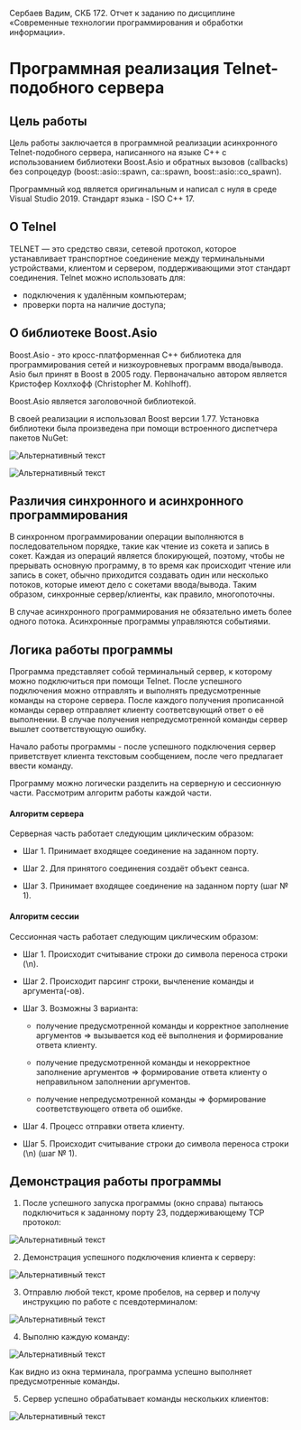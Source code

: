 Сербаев Вадим, СКБ 172. Отчет к заданию по дисциплине «Современные технологии программирования и обработки информации».

# Программная реализация Telnet-подобного сервера

## Цель работы

Цель работы заключается в программной реализации асинхронного Telnet-подобного сервера, написанного на языке C++ с использованием библиотеки Boost.Asio и обратных вызовов (callbacks) без сопроцедур (boost::asio::spawn, ca::spawn, boost::asio::co_spawn).

Программный код является оригинальным и написал с нуля в среде Visual Studio 2019. Стандарт языка - ISO C++ 17.

## О Telnel

TELNET — это средство связи, сетевой протокол, которое устанавливает транспортное соединение между терминальными устройствами, клиентом и сервером, поддерживающими этот стандарт соединения.
Telnet можно использовать для:
- подключения к удалённым компьютерам;
- проверки порта на наличие доступа;

## О библиотеке Boost.Asio

Boost.Asio - это кросс-платформенная С++ библиотека для программирования сетей и низкоуровневых программ ввода/вывода. Asio был принят в Boost в 2005 году. Первоначально автором является Кристофер Кохлхофф (Christopher M. Kohlhoff).

Boost.Asio является заголовочной библиотекой.

В своей реализации я использовал Boost версии 1.77. Установка библиотеки была произведена при помощи встроенного диспетчера пакетов NuGet:

![Альтернативный текст](https://sun9-62.userapi.com/impg/E6DXinQo0Cd8WCB6rhMep0vlFyFlsll-M3qn7g/IoKaUTqVCPQ.jpg?size=747x384&quality=96&sign=61552e0243e7f2e4d6d61759e36ef3dd&type=album)

![Альтернативный текст](https://sun9-57.userapi.com/impg/CKSpTB-MMSy7Y0exkpeTgvi_W1M8ZCMygflgAw/pBF6Rzzqy5M.jpg?size=2148x478&quality=96&sign=f07011827c478b64260b12a0edda875c&type=album)

## Различия синхронного и асинхронного программирования

В синхронном программировании операции выполняются в последовательном порядке, такие как чтение из сокета и запись в сокет. Каждая из операций является блокирующей, поэтому, чтобы не прерывать основную программу, в то время как происходит чтение или запись в сокет, обычно приходится создавать один или несколько потоков, которые имеют дело с сокетами ввода/вывода. Таким образом, синхронные сервер/клиенты, как правило, многопоточны.

В случае асинхронного программирования не обязательно иметь более одного потока.
Асинхронные программы управляются событиями.

## Логика работы программы

Программа представляет собой терминальный сервер, к которому можно подключиться при помощи Telnet. После успешного подключения можно отправлять и выполнять предусмотренные команды на стороне сервера. После каждого получения прописанной команды сервер отправляет клиенту соответсвующий ответ о её выполнении. В случае получения непредусмотренной команды сервер вышлет соответствующую ошибку.

Начало работы программы - после успешного подключения сервер приветствует клиента текстовым сообщением, после чего предлагает ввести команду.

Программу можно логически разделить на серверную и сессионную части. Рассмотрим алгоритм работы каждой части.

#### Алгоритм сервера

Серверная часть работает следующим циклическим образом:

- Шаг 1. Принимает входящее соединение на заданном порту.

- Шаг 2. Для принятого соединения создаёт объект сеанса.

- Шаг 3. Принимает входящее соединение на заданном порту (шаг № 1).

#### Алгоритм сессии

Сессионная часть работает следующим циклическим образом:

- Шаг 1. Происходит считывание строки до символа переноса строки (\n).

- Шаг 2. Происходит парсинг строки, вычленение команды и аргумента(-ов).

- Шаг 3. Возможны 3 варианта: 

    - получение предусмотренной команды и корректное заполнение аргументов => вызывается код её выполнения и формирование ответа клиенту. 
        
     - получение предусмотренной команды и некорректное заполнение аргументов => формирование ответа клиенту о неправильном заполнении аргументов.
        
     - получение непредусмотренной команды => формирование соответствующего ответа об ошибке.

- Шаг 4. Процесс отправки ответа клиенту.

- Шаг 5. Происходит считывание строки до символа переноса строки (\n) (шаг № 1).


## Демонстрация работы программы

1. После успешного запуска программы (окно справа) пытаюсь подключиться к заданному порту 23, поддерживающему TCP протокол: 

![Альтернативный текст](https://sun9-7.userapi.com/impg/Y_XfffLKhB4hPJc2dl2oEtDJAFYNp7DJuioeHg/kDAzt7UHaok.jpg?size=1992x532&quality=96&sign=7a73b48ee56873043e6c4530f2544fca&type=album)

2. Демонстрация успешного подключения клиента к серверу:

![Альтернативный текст](https://sun9-48.userapi.com/impg/Sm2bugfNUfbKMMYduwthzaebiV2_Gg9TGYvtfA/HlkR1j5Z8aQ.jpg?size=1984x522&quality=96&sign=28616a6e16e3f9dbdfaa861e15693bb6&type=album)

3. Отправлю любой текст, кроме пробелов, на сервер и получу инструкцию по работе с псевдотерминалом:

![Альтернативный текст](https://sun9-72.userapi.com/impg/PX33Tjixrdycib4TK5yW3rHg2_FTQ6rixbF8kg/PfS9FsOds8c.jpg?size=1979x519&quality=96&sign=1d8ddaa08df7e68efad1c06a9c578e07&type=album)

4. Выполню каждую команду:

![Альтернативный текст](https://sun9-67.userapi.com/impg/jUdqaXL7miqton615gxuQhF9GmXsUnMRTFU3Jw/Q_8_PbqP-Rk.jpg?size=918x600&quality=96&sign=2aaf99b6a5b542d116c64a00b35af9f5&type=album)

Как видно из окна терминала, программа успешно выполняет предусмотренные команды.

5. Сервер успешно обрабатывает команды нескольких клиентов:

![Альтернативный текст](https://sun9-39.userapi.com/impg/tD443rnp6sjHJOoDBYrhyivYh5taxyuwi9Kqjg/NI7jkKuAaGA.jpg?size=1963x1022&quality=96&sign=044b64b3a2710feeca124b7615b70d5d&type=album)
